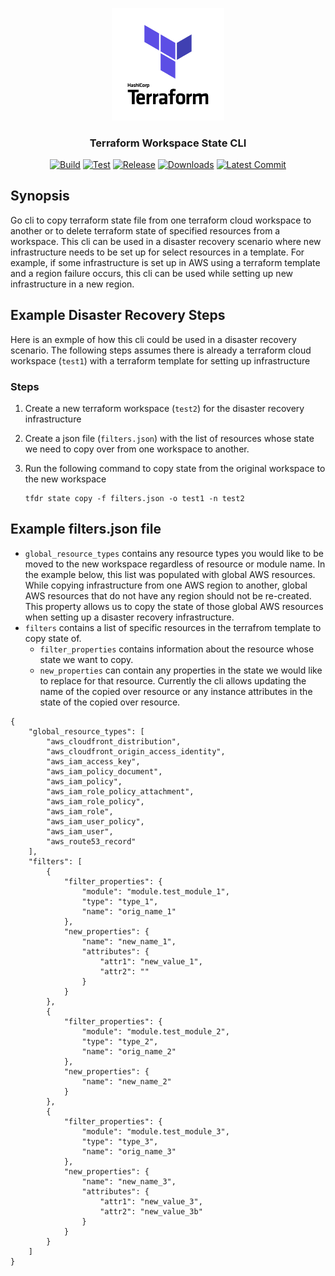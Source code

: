 <p align="center">
  <img src="tf.png" alt="Terraform" width="180"/>

  <h3 align="center">Terraform Workspace State CLI</h3>

  <p align="center">
    <a href="https://github.com/tyler-technologies/go-terraform-state-copy/actions?query=workflow%3Abuild"><img alt="Build" src="https://github.com/tyler-technologies/go-terraform-state-copy/workflows/build/badge.svg"></a>
    <a href="https://github.com/tyler-technologies/go-terraform-state-copy/actions?query=workflow%3Atest"><img alt="Test" src="https://github.com/tyler-technologies/go-terraform-state-copy/workflows/test/badge.svg"></a>
    <a href="https://github.com/tyler-technologies/go-terraform-state-copy/releases/latest"><img alt="Release" src="https://img.shields.io/github/v/release/tyler-technologies/go-terraform-state-copy"></a>
    <a href="https://github.com/tyler-technologies/go-terraform-state-copy/releases/latest"><img alt="Downloads" src="https://img.shields.io/github/downloads/tyler-technologies/go-terraform-state-copy/total?color=orange"></a>
    <a href="https://github.com/tyler-technologies/go-terraform-state-copy/tree/main"><img alt="Latest Commit" src="https://img.shields.io/github/last-commit/tyler-technologies/go-terraform-state-copy?color=ff69b4"></a>
  </p>
</p>

## Synopsis
Go cli to copy terraform state file from one terraform cloud workspace to another or to 
delete terraform state of specified resources from a workspace.
This cli can be used in a disaster recovery scenario where new infrastructure needs to 
be set up for select resources in a template.
For example, if some infrastructure is set up in AWS using a terraform template and a 
region failure occurs, this cli can be used while setting up new infrastructure in a new 
region.

## Example Disaster Recovery Steps
Here is an exmple of how this cli could be used in a disaster recovery scenario.
The following steps assumes there is already a terraform cloud workspace (`test1`) with a 
terraform template for setting up infrastructure 

### Steps
1. Create a new terraform workspace (`test2`) for the disaster recovery infrastructure
2. Create a json file (`filters.json`) with the list of resources whose state we need to copy 
   over from one workspace to another.
3. Run the following command to copy state from the original workspace to the new 
   workspace

   ```
   tfdr state copy -f filters.json -o test1 -n test2
   ```

## Example filters.json file
- `global_resource_types` contains any resource types you would like to be moved to the new 
  workspace regardless of resource or module name. In the example below, this list was populated
  with global AWS resources. While copying infrastructure from one AWS region to another, global 
  AWS resources that do not have any region should not be re-created. This property allows us to 
  copy the state of those global AWS resources when setting up a disaster recovery infrastructure.
- `filters` contains a list of specific resources in the terrafrom template to copy state of.
  - `filter_properties` contains information about the resource whose state we want to copy.
  - `new_properties` can contain any properties in the state we would like to replace for that resource. 
    Currently the cli allows updating the name of the copied over resource or any instance attributes 
    in the state of the copied over resource.
```
{
    "global_resource_types": [
        "aws_cloudfront_distribution",
        "aws_cloudfront_origin_access_identity",
        "aws_iam_access_key",
        "aws_iam_policy_document",
        "aws_iam_policy",
        "aws_iam_role_policy_attachment",
        "aws_iam_role_policy",
        "aws_iam_role",
        "aws_iam_user_policy",
        "aws_iam_user",
        "aws_route53_record"
    ],
    "filters": [
        {
            "filter_properties": {
                "module": "module.test_module_1",
                "type": "type_1",
                "name": "orig_name_1"
            },
            "new_properties": {
                "name": "new_name_1",
                "attributes": {
                    "attr1": "new_value_1",
                    "attr2": ""
                }
            }
        },
        {
            "filter_properties": {
                "module": "module.test_module_2",
                "type": "type_2",
                "name": "orig_name_2"
            },
            "new_properties": {
                "name": "new_name_2"
            }
        },
        {
            "filter_properties": {
                "module": "module.test_module_3",
                "type": "type_3",
                "name": "orig_name_3"
            },
            "new_properties": {
                "name": "new_name_3",
                "attributes": {
                    "attr1": "new_value_3",
                    "attr2": "new_value_3b"
                }
            }
        }
    ]
}
```
